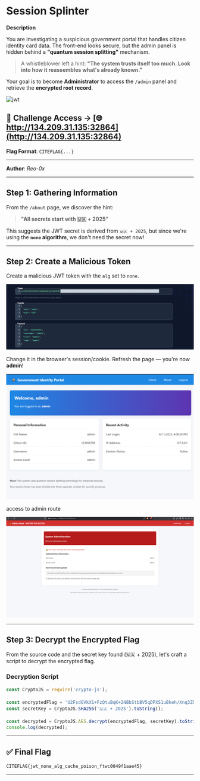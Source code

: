 # Session Splinter

**Description**

You are investigating a suspicious government portal that handles citizen identity card data. The front-end looks secure, but the admin panel is hidden behind a **"quantum session splitting"** mechanism.

> A whistleblower left a hint:
> **"The system trusts itself too much. Look into how it reassembles what's already known."**

Your goal is to become **Administrator** to access the `/admin` panel and retrieve the **encrypted root record**.

![jwt](https://media0.giphy.com/media/v1.Y2lkPTc5MGI3NjExM2oycnhpazc3ZjM3ZXBkOHhsMHVmazY1eXprYTA0b2FxeWF1d2RwYSZlcD12MV9pbnRlcm5hbF9naWZfYnlfaWQmY3Q9Zw/HhUmAJ5StdwJO/giphy.gif)


**🔗 Challenge Access**  → [🌐 http://134.209.31.135:32864](http://134.209.31.135:32864)
---

**Flag Format**: `CITEFLAG{...}`

---

**Author**: *Reo-0x*

---

## Step 1: Gathering Information

From the `/about` page, we discover the hint:

> **"All secrets start with 🇲🇦 + 2025"**

This suggests the JWT secret is derived from `🇲🇦 + 2025`, but since we're using the **`none` algorithm**, we don't need the secret now!

---

## Step 2: Create a Malicious Token

 Create a malicious JWT token with the `alg` set to `none`.

 ![jwt](../../assets/cocke.png)


 Change it in the browser's session/cookie. Refresh the page — you're now **admin**!

 ![jwt](../../assets/admincock.png)


access to admin route 


 ![jwt](../../assets/adminroute.png)

---

## Step 3: Decrypt the Encrypted Flag

From the source code and the secret key found (🇲🇦 + 2025), let's craft a script to decrypt the encrypted flag.

### Decryption Script

```javascript
const CryptoJS = require('crypto-js');

const encryptedFlag = 'U2FsdGVkX1+FzQtuBqK+2NBbStbBV5qDPXS1uBkeh/Xnq3ZM4eeA5SOqCeoW/bLZHfG85xVtEtP07WaoSvy95g==';
const secretKey = CryptoJS.SHA256('🇲🇦 + 2025').toString();

const decrypted = CryptoJS.AES.decrypt(encryptedFlag, secretKey).toString(CryptoJS.enc.Utf8);
console.log(decrypted);
```

---

## ✅ Final Flag

```
CITEFLAG{jwt_none_alg_cache_poison_ftwc0049f1aae45}
```

---
